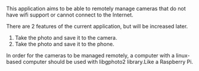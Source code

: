 This application aims to be able to remotely manage cameras that do not have wifi support or cannot connect to the Internet.

There are 2 features of the current application, but will be increased later.
1) Take the photo and save it to the camera.
2) Take the photo and save it to the phone.

In order for the cameras to be managed remotely, a computer with a linux-based computer should be used with libgphoto2 library.Like a Raspberry Pi.
